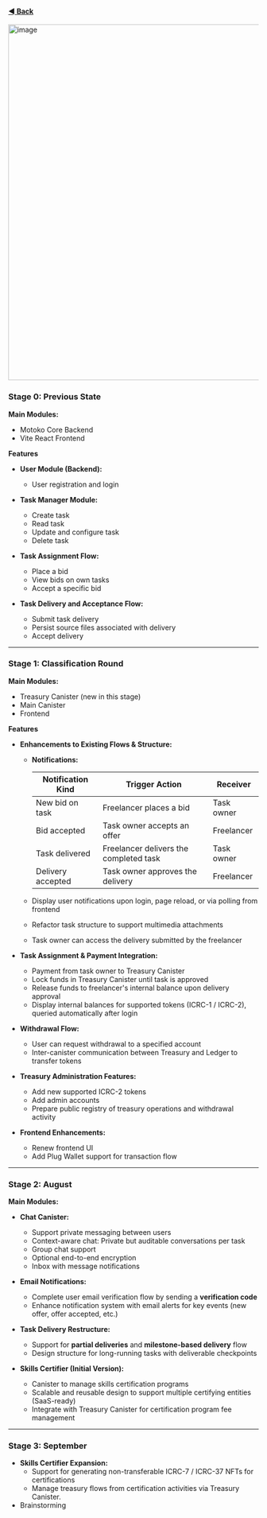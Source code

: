 #### [◄ Back](./README.md)

<img width="1308" height="716" alt="image" src="https://github.com/user-attachments/assets/af590a1a-31b1-43c3-9a5c-a0a3ac501ade" />


### Stage 0: Previous State

**Main Modules:**  
- Motoko Core Backend  
- Vite React Frontend

**Features**

- **User Module (Backend):**
  - User registration and login

- **Task Manager Module:**
  - Create task  
  - Read task  
  - Update and configure task  
  - Delete task

- **Task Assignment Flow:**
  - Place a bid  
  - View bids on own tasks  
  - Accept a specific bid

- **Task Delivery and Acceptance Flow:**
  - Submit task delivery  
  - Persist source files associated with delivery  
  - Accept delivery

---

### Stage 1: Classification Round

**Main Modules:**  
- Treasury Canister (new in this stage)  
- Main Canister  
- Frontend

**Features**

- **Enhancements to Existing Flows & Structure:**

  - **Notifications:**

    | Notification Kind | Trigger Action                            | Receiver     |
    |-------------------|--------------------------------------------|--------------|
    | New bid on task   | Freelancer places a bid                   | Task owner   |
    | Bid accepted      | Task owner accepts an offer               | Freelancer   |
    | Task delivered    | Freelancer delivers the completed task    | Task owner   |
    | Delivery accepted | Task owner approves the delivery          | Freelancer   |

  - Display user notifications upon login, page reload, or via polling from frontend  
  - Refactor task structure to support multimedia attachments  
  - Task owner can access the delivery submitted by the freelancer

- **Task Assignment & Payment Integration:**
  - Payment from task owner to Treasury Canister  
  - Lock funds in Treasury Canister until task is approved  
  - Release funds to freelancer's internal balance upon delivery approval  
  - Display internal balances for supported tokens (ICRC-1 / ICRC-2), queried automatically after login

- **Withdrawal Flow:**
  - User can request withdrawal to a specified account  
  - Inter-canister communication between Treasury and Ledger to transfer tokens

- **Treasury Administration Features:**
  - Add new supported ICRC-2 tokens  
  - Add admin accounts  
  - Prepare public registry of treasury operations and withdrawal activity

- **Frontend Enhancements:**
  - Renew frontend UI  
  - Add Plug Wallet support for transaction flow

---

### Stage 2: August

**Main Modules:**

- **Chat Canister:**
  - Support private messaging between users  
  - Context-aware chat: Private but auditable conversations per task  
  - Group chat support  
  - Optional end-to-end encryption  
  - Inbox with message notifications

- **Email Notifications:**
  - Complete user email verification flow by sending a **verification code**  
  - Enhance notification system with email alerts for key events (new offer, offer accepted, etc.)

- **Task Delivery Restructure:**
  - Support for **partial deliveries** and **milestone-based delivery** flow  
  - Design structure for long-running tasks with deliverable checkpoints

- **Skills Certifier (Initial Version):**
  - Canister to manage skills certification programs  
  - Scalable and reusable design to support multiple certifying entities (SaaS-ready)  
  - Integrate with Treasury Canister for certification program fee management

---

### Stage 3: September

- **Skills Certifier Expansion:**
  - Support for generating non-transferable ICRC-7 / ICRC-37 NFTs for certifications  
  - Manage treasury flows from certification activities via Treasury Canister.
- Brainstorming
